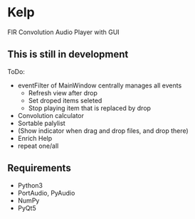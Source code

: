 Kelp
====

FIR Convolution Audio Player with GUI



This is still in development
----------------------------

ToDo:

* eventFilter of MainWindow centrally manages all events
	- Refresh view after drop
	- Set droped items seleted
	- Stop playing item that is replaced by drop
* Convolution calculator
* Sortable palylist
* (Show indicator when drag and drop files, and drop there)
* Enrich Help
* repeat one/all


Requirements
------------

* Python3
* PortAudio, PyAudio
* NumPy
* PyQt5

